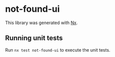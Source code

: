 # not-found-ui

This library was generated with [Nx](https://nx.dev).

## Running unit tests

Run `nx test not-found-ui` to execute the unit tests.
